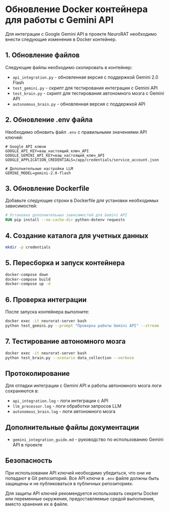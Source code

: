# Обновление Docker контейнера для работы с Gemini API

Для интеграции с Google Gemini API в проекте NeuroRAT необходимо внести следующие изменения в Docker контейнер.

## 1. Обновление файлов

Следующие файлы необходимо скопировать в контейнер:

- `api_integration.py` - обновленная версия с поддержкой Gemini 2.0 Flash
- `test_gemini.py` - скрипт для тестирования интеграции с Gemini API
- `test_brain.py` - скрипт для тестирования автономного мозга с Gemini API
- `autonomous_brain.py` - обновленная версия с поддержкой API

## 2. Обновление .env файла

Необходимо обновить файл `.env` с правильными значениями API ключей:

```
# Google API ключи
GOOGLE_API_KEY=ваш_настоящий_ключ_API
GOOGLE_GEMINI_API_KEY=ваш_настоящий_ключ_API
GOOGLE_APPLICATION_CREDENTIALS=/app/credentials/service_account.json

# Дополнительные настройки LLM
GEMINI_MODEL=gemini-2.0-flash
```

## 3. Обновление Dockerfile

Добавьте следующие строки в Dockerfile для установки необходимых зависимостей:

```dockerfile
# Установка дополнительных зависимостей для Gemini API
RUN pip install --no-cache-dir python-dotenv requests
```

## 4. Создание каталога для учетных данных

```bash
mkdir -p credentials
```

## 5. Пересборка и запуск контейнера

```bash
docker-compose down
docker-compose build
docker-compose up -d
```

## 6. Проверка интеграции

После запуска контейнера выполните:

```bash
docker exec -it neurorat-server bash
python test_gemini.py --prompt "Проверка работы Gemini API" --stream
```

## 7. Тестирование автономного мозга

```bash
docker exec -it neurorat-server bash
python test_brain.py --scenario data_collection --verbose
```

## Протоколирование

Для отладки интеграции с Gemini API и работы автономного мозга логи сохраняются в:

- `api_integration.log` - логи интеграции с API
- `llm_processor.log` - логи обработки запросов LLM
- `autonomous_brain.log` - логи автономного мозга

## Дополнительные файлы документации

- `gemini_integration_guide.md` - руководство по использованию Gemini API в проекте

## Безопасность

При использовании API ключей необходимо убедиться, что они не попадают в Git репозиторий. Все API ключи в `.env` файле должны быть защищены и не публиковаться в публичных репозиториях.

Для защиты API ключей рекомендуется использовать секреты Docker или переменные окружения, предоставляемые средой выполнения, вместо хранения их в файле. 
